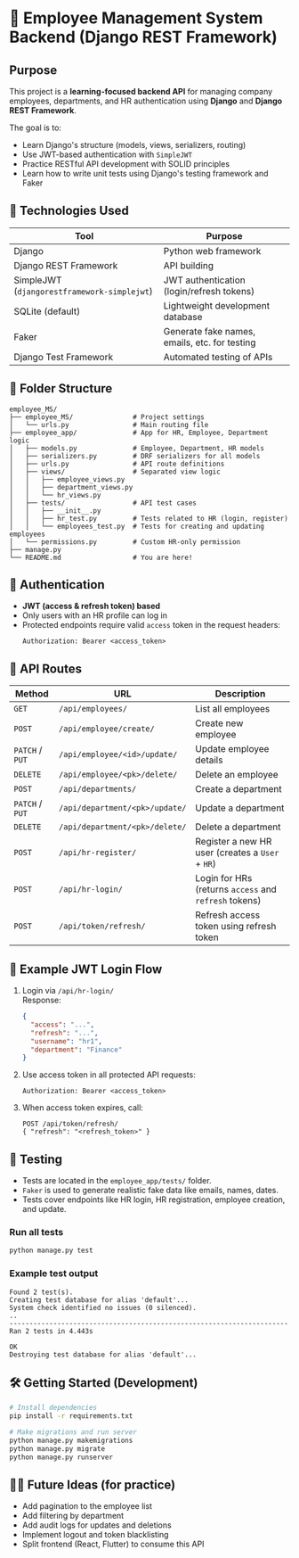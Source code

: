 
# 📁 Employee Management System Backend (Django REST Framework)

##  Purpose

This project is a **learning-focused backend API** for managing company employees, departments, and HR authentication using **Django** and **Django REST Framework**.

The goal is to:
- Learn Django's structure (models, views, serializers, routing)
- Use JWT-based authentication with `SimpleJWT`
- Practice RESTful API development with SOLID principles
- Learn how to write unit tests using Django's testing framework and Faker

## 🧠 Technologies Used

| Tool | Purpose |
|------|---------|
| Django | Python web framework |
| Django REST Framework | API building |
| SimpleJWT (`djangorestframework-simplejwt`) | JWT authentication (login/refresh tokens) |
| SQLite (default) | Lightweight development database |
| Faker | Generate fake names, emails, etc. for testing |
| Django Test Framework | Automated testing of APIs |

## 📂 Folder Structure

```
employee_MS/
├── employee_MS/               # Project settings
│   └── urls.py                # Main routing file
├── employee_app/              # App for HR, Employee, Department logic
│   ├── models.py              # Employee, Department, HR models
│   ├── serializers.py         # DRF serializers for all models
│   ├── urls.py                # API route definitions
│   ├── views/                 # Separated view logic
│   │   ├── employee_views.py
│   │   ├── department_views.py
│   │   └── hr_views.py
│   ├── tests/                 # API test cases
│   │   ├── __init__.py
│   │   ├── hr_test.py         # Tests related to HR (login, register)
│   │   └── employees_test.py  # Tests for creating and updating employees
│   └── permissions.py         # Custom HR-only permission
├── manage.py
└── README.md                  # You are here!
```

## 🔐 Authentication

- **JWT (access & refresh token) based**
- Only users with an HR profile can log in
- Protected endpoints require valid `access` token in the request headers:
  ```
  Authorization: Bearer <access_token>
  ```

## 🔗 API Routes

| Method | URL | Description |
|--------|-----|-------------|
| `GET` | `/api/employees/` | List all employees |
| `POST` | `/api/employee/create/` | Create new employee |
| `PATCH` / `PUT` | `/api/employee/<id>/update/` | Update employee details |
| `DELETE` | `/api/employee/<pk>/delete/` | Delete an employee |
| `POST` | `/api/departments/` | Create a department |
| `PATCH` / `PUT` | `/api/department/<pk>/update/` | Update a department |
| `DELETE` | `/api/department/<pk>/delete/` | Delete a department |
| `POST` | `/api/hr-register/` | Register a new HR user (creates a `User` + `HR`) |
| `POST` | `/api/hr-login/` | Login for HRs (returns `access` and `refresh` tokens) |
| `POST` | `/api/token/refresh/` | Refresh access token using refresh token |

## 🧪 Example JWT Login Flow

1. Login via `/api/hr-login/`  
   Response:
   ```json
   {
     "access": "...",
     "refresh": "...",
     "username": "hr1",
     "department": "Finance"
   }
   ```

2. Use access token in all protected API requests:
   ```
   Authorization: Bearer <access_token>
   ```

3. When access token expires, call:
   ```
   POST /api/token/refresh/
   { "refresh": "<refresh_token>" }
   ```

## 🧪 Testing

- Tests are located in the `employee_app/tests/` folder.
- `Faker` is used to generate realistic fake data like emails, names, dates.
- Tests cover endpoints like HR login, HR registration, employee creation, and update.

### Run all tests

```bash
python manage.py test
```

### Example test output

```
Found 2 test(s).
Creating test database for alias 'default'...
System check identified no issues (0 silenced).
..
----------------------------------------------------------------------
Ran 2 tests in 4.443s

OK
Destroying test database for alias 'default'...
```

## 🛠️ Getting Started (Development)

```bash
# Install dependencies
pip install -r requirements.txt

# Make migrations and run server
python manage.py makemigrations
python manage.py migrate
python manage.py runserver
```

## 👨‍💻 Future Ideas (for practice)

- Add pagination to the employee list
- Add filtering by department
- Add audit logs for updates and deletions
- Implement logout and token blacklisting
- Split frontend (React, Flutter) to consume this API
